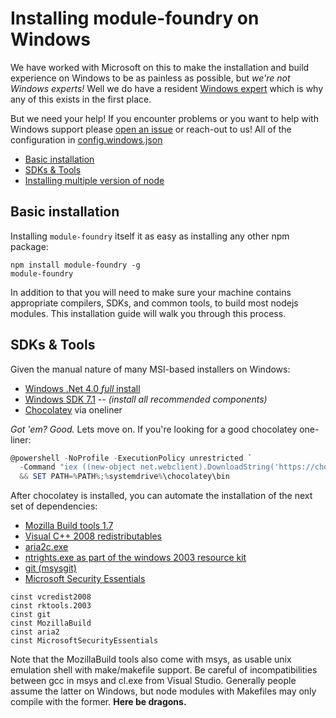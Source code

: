 # Installing module-foundry on Windows

We have worked with Microsoft on this to make the installation and build experience on Windows to be as painless as possible, but _we're not Windows experts!_ Well we do have a resident [Windows expert](https://github.com/dch) which is why any of this exists in the first place.

But we need your help! If you encounter problems or you want to help with Windows support please [open an issue](https://github.com/nodejitsu/module-foundry) or reach-out to us! All of the configuration in [config.windows.json](https://github.com/nodejitsu/module-foundry/tree/master/config/config.windows.json)

* [Basic installation](#basic-installation)
* [SDKs & Tools](#sdks-and-tools)
* [Installing multiple version of node](#versions-of-node)

<a name="basic-installation"></a>
## Basic installation

Installing `module-foundry` itself it as easy as installing any other npm package:

```
npm install module-foundry -g
module-foundry
```

In addition to that you will need to make sure your machine contains appropriate compilers, SDKs, and common tools, to build most nodejs modules. This installation guide will walk you through this process.

<a name="sdks-and-tools"></a>
## SDKs & Tools

Given the manual nature of many MSI-based installers on Windows:

* [Windows .Net 4.0 _full_ install][dotnet]
* [Windows SDK 7.1][sdk] -- _(install all recommended components)_
* [Chocolatey][chocolatey] via oneliner

_Got 'em? Good._ Lets move on. If you're looking for a good chocolatey one-liner:

```powershell
@powershell -NoProfile -ExecutionPolicy unrestricted `
  -Command "iex ((new-object net.webclient).DownloadString('https://chocolatey.org/install.ps1'))" `
  && SET PATH=%PATH%;%systemdrive%\chocolatey\bin
```

After chocolatey is installed, you can automate the installation of the next set of dependencies:

* [Mozilla Build tools 1.7][moztools]
* [Visual C++ 2008 redistributables][vcredist]
* [aria2c.exe][aria2c]
* [ntrights.exe as part of the windows 2003 resource kit][w2003rk]
* [git (msysgit)][msysgit]
* [Microsoft Security Essentials][mssece]

```
cinst vcredist2008
cinst rktools.2003
cinst git
cinst MozillaBuild
cinst aria2
cinst MicrosoftSecurityEssentials
```

Note that the MozillaBuild tools also come with msys, as usable unix emulation shell with make/makefile support. Be careful of incompatibilities between gcc in msys and cl.exe from Visual Studio. Generally people assume the latter on Windows, but node modules with Makefiles may only compile with the former. **Here be dragons.**

[aria2c]: http://aria2.sourceforge.net/
[msysgit]: http://code.google.com/p/msysgit/
[dotnet]: http://www.microsoft.com/en-us/download/details.aspx?id=17718
[chocolatey]: http://chocolatey.org/
[vcredist]: http://download.microsoft.com/download/1/1/1/1116b75a-9ec3-481a-a3c8-1777b5381140/vcredist_x86.exe
[sdk]: http://www.microsoft.com/en-us/download/details.aspx?id=8279
[moztools]: https://ftp.mozilla.org/pub/mozilla.org/mozilla/libraries/win32/MozillaBuildSetup-Latest.exe
[w2003rk]: http://www.microsoft.com/en-us/download/details.aspx?id=17657
[mssece]: http://www.microsoft.com/en-us/download/details.aspx?id=5201
[tools]: https://www.windowsazure.com/en-us/manage/linux/other-resources/command-line-tools
[CoRD]: http://cord.sourceforge.net/
[RDC]: http://www.microsoft.com/mac/remote-desktop-client
[rbenv]:  https://gist.github.com/dch/4739136
